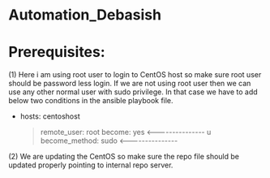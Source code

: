 # Automation_Debasish
# Prerequisites:

(1) Here i am using root user to login to CentOS host so make sure root user should be password less login. If we are not using root 
user then we can use any other normal user with sudo privilege. In that case we have to add below two conditions in the ansible 
playbook file.

- hosts: centoshost
  >remote_user: root
  become: yes  <---------------
  u  become_method: sudo  <---------------
   
(2) We are updating the CentOS so make sure the repo file should be updated properly pointing to internal repo server.

